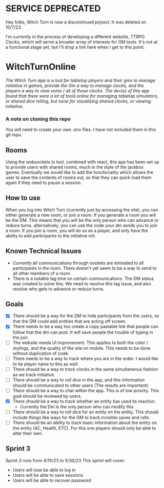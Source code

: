 # SERVICE DEPRECATED
Hey folks, Witch Turn is now a discontinued prjoect. It was deleted on 10/7/23.

I'm currently in the process of developing a different website, TTRPG Clocks, which will serve a broader array of interests for GM tools. It's not at a functional stage yet, but I'll drop a link here when I get to this point.

# WitchTurnOnline
   *The Witch Turn app is a tool for tabletop players and their gms to manage initiative in games, provide the Gm a way to manage clocks, and the players a way to view some / all of those clocks. The dev(s) of this app found that there were a lot of tools online for managing tabletop simulators, or shared dice rolling, but none for visualizing shared clocks, or viewing initiative.*
  

### A note on cloning this repo
You will need to create your own .env files. I have not included them in this git repo.


## Rooms
  Using the websockets io tool, combined with react, this app has been set up to provide users with shared rooms, much in the style of the jackbox games. Eventually we would like to add the functionality which allows the user to save the contents of rooms out, so that they can quick load them again if they need to pause a session.
  
## How to use

  When you log into Witch Turn (currently just by accessing the site), you can either generate a new room, or join a room. If you generate a room you will be the DM. This means that you will be the only person who can advance or reduce turns. alternatively, you can use the code your dm sends you to join a room. If you join a room, you will do so as a player, and only have the ability to add participants to the initiative roll.


## Known Technical Issues

- Currently all communications through sockets are eminated to all participants in the room. There doesn't yet seem to be a way to send to all other members of a room.
- There is a notable lag time on certain communications. The DM status was created to solve this. We need to resolve this lag issue, and also resolve who gets to advance or reduce turns.

## Goals

- [x] There should be a way for the DM to hide participants from the users, so that the DM could add entities that are acting off screen.
- [x] There needs to be a way too create a copy pastable link that people can follow that the dm can post. It will save people the trouble of typing in the join.
- [ ] The website needs UI improvement. This applies to both the color / stylings, and the quality of the site on mobile. This needs to be done without duplication of code.
- [ ] There needs to be a way to track where you are in the order. I would like to tie player name to this as well. 
- [ ] There should be a way to track clocks in the same simultaneous fashion as we track initiative.
- [ ] There should be a way to roll dice in the app, and this information should be communicated to other users (The results are important).
- [ ] There should be a way to chat within the app. This is of low priority. This goal should be reviewed by users.
- [x] There should be a way to track whether an entity has used its reaction.
  - Currently the Dm is the only person who can modify this
- [ ] There should be a way to roll dice for an entity on the entity. This should include things like ways for the GM to track invisible saves and rolls.
- [ ] There should be an ability to track basic information about the entity on the entity (AC, Health, ETC). For this one players should only be able to alter their own.

## Sprint 3

  Sprint 3 runs from 4/15/23 to 5/30/23
  This sprint will cover:
  - Users will now be able to log in
  - Users will be able to save sessions
  - Users will be able to recover password
